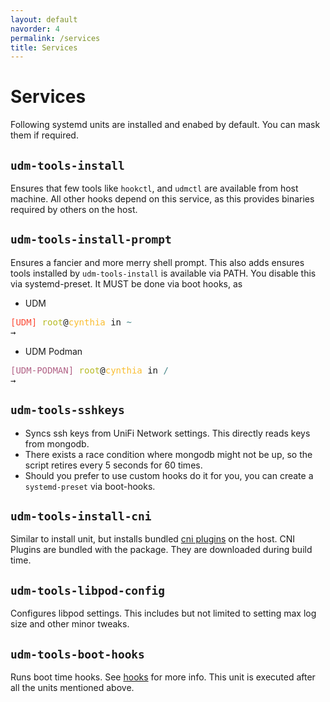 ```yaml
---
layout: default
navorder: 4
permalink: /services
title: Services
---
```


# Services

Following systemd units are installed and enabed by default.
You can mask them if required.

## `udm-tools-install`

Ensures that few tools like `hookctl`, and `udmctl` are available from host machine. All other hooks depend on this service, as this provides  binaries required by others on the host.

## `udm-tools-install-prompt`

Ensures a fancier and more merry shell prompt. This also adds ensures tools installed by `udm-tools-install` is available via PATH. You disable this via systemd-preset. It MUST be done via boot hooks, as

- UDM
<pre><font color="#FB4934">[UDM] </font><font color="#B8BB26">root</font>@<font color="#FABD2F">cynthia</font> in <font color="#458588">~</font>
→
</pre>

- UDM Podman
<pre><font color="#B16286">[UDM-PODMAN] </font><font color="#B8BB26">root</font>@<font color="#FABD2F">cynthia</font> in <font color="#458588">/</font>
→ </pre>

## `udm-tools-sshkeys`

- Syncs ssh keys from UniFi Network settings. This directly reads keys from mongodb.
- There exists a race condition where mongodb might not be up, so the script retires every 5 seconds for 60 times.
- Should you prefer to use custom hooks do it for you, you can create a `systemd-preset` via boot-hooks.

## `udm-tools-install-cni`

Similar to install unit, but installs bundled [cni plugins](https://github.com/containernetworking/plugins/releases) on the host.
CNI Plugins are bundled with the package. They are downloaded during build time.

## `udm-tools-libpod-config`

Configures libpod settings. This includes but not limited to
setting max log size and other minor tweaks.

## `udm-tools-boot-hooks`

Runs boot time hooks. See [hooks](./hooks.md) for more info.
This unit is executed after all the units mentioned above.
